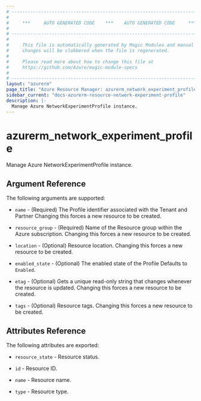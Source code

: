 ```yaml
---
# ----------------------------------------------------------------------------
#
#     ***     AUTO GENERATED CODE    ***    AUTO GENERATED CODE     ***
#
# ----------------------------------------------------------------------------
#
#     This file is automatically generated by Magic Modules and manual
#     changes will be clobbered when the file is regenerated.
#
#     Please read more about how to change this file at
#     https://github.com/Azure/magic-module-specs
#
# ----------------------------------------------------------------------------
layout: "azurerm"
page_title: "Azure Resource Manager: azurerm_network_experiment_profile"
sidebar_current: "docs-azurerm-resource-network-experiment-profile"
description: |-
  Manage Azure NetworkExperimentProfile instance.
---
```


# azurerm_network_experiment_profile

Manage Azure NetworkExperimentProfile instance.


## Argument Reference

The following arguments are supported:

* `name` - (Required) The Profile identifier associated with the Tenant and Partner Changing this forces a new resource to be created.

* `resource_group` - (Required) Name of the Resource group within the Azure subscription. Changing this forces a new resource to be created.

* `location` - (Optional) Resource location. Changing this forces a new resource to be created.

* `enabled_state` - (Optional) The enabled state of the Profile Defaults to `Enabled`.

* `etag` - (Optional) Gets a unique read-only string that changes whenever the resource is updated. Changing this forces a new resource to be created.

* `tags` - (Optional) Resource tags. Changing this forces a new resource to be created.

## Attributes Reference

The following attributes are exported:

* `resource_state` - Resource status.

* `id` - Resource ID.

* `name` - Resource name.

* `type` - Resource type.
